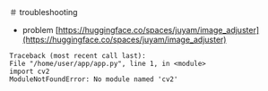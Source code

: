 

＃ troubleshooting
* problem [https://huggingface.co/spaces/juyam/image_adjuster](https://huggingface.co/spaces/juyam/image_adjuster)
```
Traceback (most recent call last):
File "/home/user/app/app.py", line 1, in <module>
import cv2
ModuleNotFoundError: No module named 'cv2'
```

